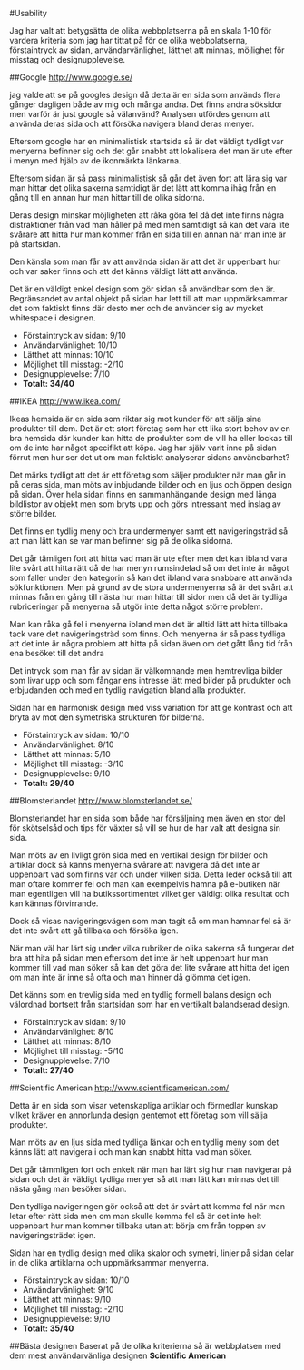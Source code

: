 #Usability

Jag har valt att betygsätta de olika webbplatserna på en skala 1-10 för vardera kriteria som jag har tittat på för de olika webbplatserna, förstaintryck av sidan, användarvänlighet, lätthet att minnas, möjlighet för misstag och designupplevelse.


##Google
http://www.google.se/

jag valde att se på googles design då detta är en sida som används flera gånger dagligen både av mig och många andra. Det finns andra söksidor men varför är just google så välanvänd?
Analysen utfördes genom att använda deras sida och att försöka navigera bland deras menyer.

Eftersom google har en minimalistisk startsida så är det väldigt tydligt var menyerna
befinner sig och det går snabbt att lokalisera det man är ute efter i menyn med hjälp av
de ikonmärkta länkarna.

Eftersom sidan är så pass minimalistisk så går det även fort att lära sig var man hittar det olika sakerna samtidigt är det lätt att komma ihåg från en gång till en annan hur man hittar till de olika sidorna.

Deras design minskar möjligheten att råka göra fel då det inte finns några distraktioner från
vad man håller på med men samtidigt så kan det vara lite svårare att hitta hur man kommer från en sida till en annan när man inte är på startsidan.

Den känsla som man får av att använda sidan är att det är uppenbart hur och var saker finns
och att det känns väldigt lätt att använda.

Det är en väldigt enkel design som gör sidan så användbar som den är. Begränsandet av antal objekt på sidan har lett till att man uppmärksammar det som faktiskt finns där desto mer och de använder sig av mycket whitespace i designen.

* Förstaintryck av sidan: 9/10
* Användarvänlighet: 10/10
* Lätthet att minnas: 10/10
* Möjlighet till misstag: -2/10
* Designupplevelse: 7/10
* __Totalt: 34/40__


##IKEA
http://www.ikea.com/

Ikeas hemsida är en sida som riktar sig mot kunder för att sälja sina produkter till dem. Det är ett stort företag som har ett lika stort behov av en bra hemsida där kunder kan hitta de produkter som de vill ha eller lockas till om de inte har något specifikt att köpa. Jag har själv varit inne på sidan förrut men hur ser det ut om man faktiskt analyserar sidans användbarhet?

Det märks tydligt att det är ett företag som säljer produkter när man går in på deras sida, man möts av inbjudande bilder och en ljus och öppen design på sidan. Över hela sidan finns en sammanhängande design med långa bildlistor av objekt men som bryts upp och görs intressant med inslag av större bilder.

Det finns en tydlig meny och bra undermenyer samt ett navigeringsträd så att man lätt kan se var man befinner sig på de olika sidorna.

Det går tämligen fort att hitta vad man är ute efter men det kan ibland vara lite svårt att hitta rätt då de har menyn rumsindelad så om det inte är något som faller under den kategorin så kan det ibland vara snabbare att använda sökfunktionen. Men på grund av de stora undermenyerna så är det svårt att minnas från en gång till nästa hur man hittar till sidor men då det är tydliga rubriceringar på menyerna så utgör inte detta något större problem.

Man kan råka gå fel i menyerna ibland men det är alltid lätt att hitta tillbaka tack vare det navigeringsträd som finns. Och menyerna är så pass tydliga att det inte är några problem att hitta på sidan även om det gått lång tid från ena besöket till det andra

Det intryck som man får av sidan är välkomnande men hemtrevliga bilder som livar upp och som fångar ens intresse lätt med bilder på prudukter och erbjudanden och med en tydlig navigation bland alla produkter.

Sidan har en harmonisk design med viss variation för att ge kontrast och att bryta av mot den symetriska strukturen för bilderna.

* Förstaintryck av sidan: 10/10
* Användarvänlighet: 8/10
* Lätthet att minnas: 5/10
* Möjlighet till misstag: -3/10
* Designupplevelse: 9/10
* __Totalt: 29/40__

##Blomsterlandet
http://www.blomsterlandet.se/

Blomsterlandet har en sida som både har försäljning men även en stor del för skötselsåd och tips för växter så vill se hur de har valt att designa sin sida.

Man möts av en livligt grön sida med en vertikal design för bilder och artiklar dock så känns menyerna svårare att navigera då det inte är uppenbart vad som finns var och under vilken sida.
Detta leder också till att man oftare kommer fel och man kan exempelvis hamna på e-butiken när man egentligen vill ha butikssortimentet vilket ger väldigt olika resultat och kan kännas förvirrande.

Dock så visas navigeringsvägen som man tagit så om man hamnar fel så är det inte svårt att gå tillbaka och försöka igen.

När man väl har lärt sig under vilka rubriker de olika sakerna så fungerar det bra att hita på sidan men eftersom det inte är helt uppenbart hur man kommer till vad man söker så kan det göra det lite svårare att hitta det igen om man inte är inne så ofta och man hinner då glömma det igen.

Det känns som en trevlig sida med en tydlig formell balans design och välordnad bortsett från startsidan som har en vertikalt balandserad design.

* Förstaintryck av sidan: 9/10
* Användarvänlighet: 8/10
* Lätthet att minnas: 8/10
* Möjlighet till misstag: -5/10
* Designupplevelse: 7/10
* __Totalt: 27/40__



##Scientific American
http://www.scientificamerican.com/

Detta är en sida som visar vetenskapliga artiklar och förmedlar kunskap vilket kräver en annorlunda design gentemot ett företag som vill sälja produkter.

Man möts av en ljus sida med tydliga länkar och en tydlig meny som det känns lätt att navigera i och man kan snabbt hitta vad man söker.

Det går tämmligen fort och enkelt när man har lärt sig hur man navigerar på sidan och det är väldigt tydliga menyer så att man lätt kan minnas det till nästa gång man besöker sidan.

Den tydliga navigeringen gör också att det är svårt att komma fel när man letar efter rätt sida men om man skulle komma fel så är det inte helt uppenbart hur man kommer tillbaka utan att börja om från toppen av navigeringsträdet igen.

Sidan har en tydlig design med olika skalor och symetri, linjer på sidan delar in de olika artiklarna och uppmärksammar menyerna.

* Förstaintryck av sidan: 10/10
* Användarvänlighet: 9/10
* Lätthet att minnas: 9/10
* Möjlighet till misstag: -2/10
* Designupplevelse: 9/10
* __Totalt: 35/40__


##Bästa designen
Baserat på de olika kriterierna så är webbplatsen med dem mest användarvänliga designen __Scientific American__
